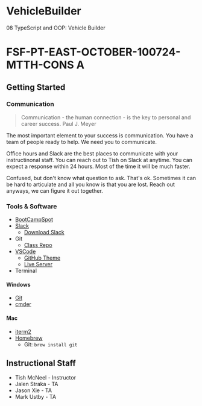 # VehicleBuilder
08 TypeScript and OOP: Vehicle Builder
# FSF-PT-EAST-OCTOBER-100724-MTTH-CONS A

## Getting Started

### **Communication**

> Communication - the human connection - is the key to personal and career success.
> Paul J. Meyer

The most important element to your success is communication. You have a team of people ready to help. We need you to communicate.

Office hours and Slack are the best places to communicate with your instructinonal staff. You can reach out to Tish on Slack at anytime. You can expect a response within 24 hours. Most of the time it will be much faster.

Confused, but don't know what question to ask. That's ok. Sometimes it can be hard to articulate and all you know is that you are lost. Reach out anyways, we can figure it out together.


### Tools & Software

- [BootCampSpot](https://bootcampspot.instructure.com/)
- [Slack](fsfpteastocto-h3c3638.slack.com)
  - [Download Slack](https://slack.com/downloads)
- Git
  - [Class Repo](https://git.bootcampcontent.com/boot-camp-consortium-east-coast/fsf-pt-east-october-100724-mtth-cons-a)
- [VSCode](https://code.visualstudio.com/)
  - [GitHub Theme](https://marketplace.visualstudio.com/items?itemName=GitHub.github-vscode-theme)
  - [Live Server](https://marketplace.visualstudio.com/items?itemName=ritwickdey.LiveServer)
- Terminal

#### Windows

- [Git](https://git-scm.com/)
- [cmder](https://cmder.app/)

#### Mac

- [iterm2](https://iterm2.com/)
- [Homebrew](https://brew.sh/)
  - Git: `brew install git`

## Instructional Staff

- Tish McNeel - Instructor
- Jalen Straka - TA
- Jason Xie - TA
- Mark Ustby - TA
